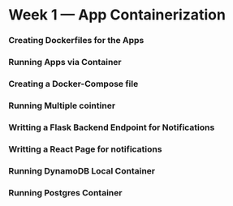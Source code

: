 # Week 1 — App Containerization

### Creating Dockerfiles for the Apps
### Running Apps via Container
### Creating a Docker-Compose file
### Running Multiple cointiner
### Writting a Flask Backend Endpoint for Notifications
### Writting a React Page for notifications
### Running DynamoDB Local Container
### Running Postgres Container
